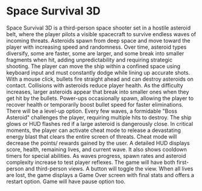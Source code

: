 # Space Survival 3D

Space Survival 3D is a third-person space shooter set in a hostile asteroid belt, where the player pilots a visible spacecraft to survive endless waves of incoming threats.
Asteroids spawn from deep space and move toward the player with increasing speed and randomness. Over time, asteroid types diversify, some are faster, some are larger, and some break into smaller fragments when hit, adding unpredictability and requiring strategic shooting.
The player can move the ship within a confined space using keyboard input and must constantly dodge while lining up accurate shots. With a mouse click, bullets fire straight ahead and can destroy asteroids on contact. Collisions with asteroids reduce player health.
As the difficulty increases, larger asteroids appear that break into smaller ones when they get hit by the bullets. Power-ups occasionally spawn, allowing the player to recover health or temporarily boost bullet speed for faster eliminations. There will be a level-up option.
Every few waves, a formidable "Boss Asteroid" challenges the player, requiring multiple hits to destroy. The ship glows or HUD flashes red if a large asteroid is dangerously close. In critical moments, the player can activate cheat mode to release a devastating energy blast that clears the entire screen of threats. Cheat mode will decrease the points/ rewards gained by the user.
A detailed HUD displays score, health, remaining lives, and current wave. It also shows cooldown timers for special abilities. As waves progress, spawn rates and asteroid complexity increase to test player reflexes. The game will have both first-person and third-person views. A button will toggle the view.
When all lives are lost, the game displays a Game Over screen with final stats and offers a restart option. Game will have pause option too.
